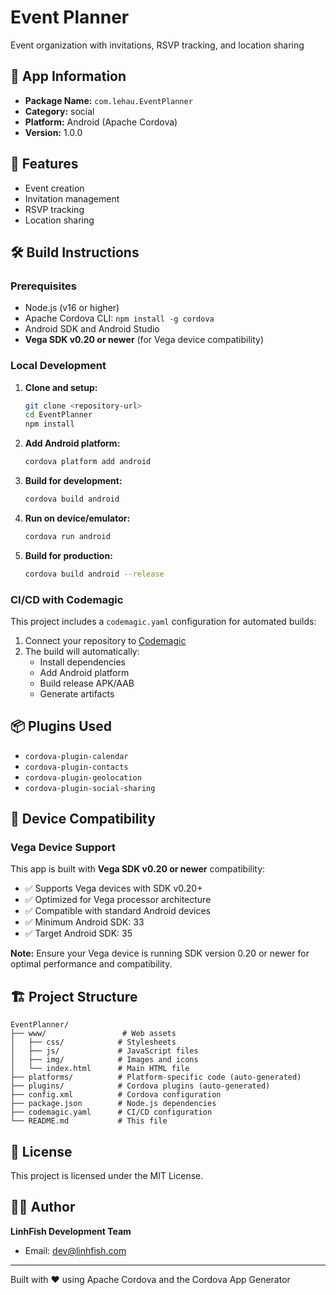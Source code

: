 # Event Planner

Event organization with invitations, RSVP tracking, and location sharing

## 📱 App Information

- **Package Name:** `com.lehau.EventPlanner`
- **Category:** social
- **Platform:** Android (Apache Cordova)
- **Version:** 1.0.0

## 🚀 Features

- Event creation
- Invitation management
- RSVP tracking
- Location sharing

## 🛠️ Build Instructions

### Prerequisites

- Node.js (v16 or higher)
- Apache Cordova CLI: `npm install -g cordova`
- Android SDK and Android Studio
- **Vega SDK v0.20 or newer** (for Vega device compatibility)

### Local Development

1. **Clone and setup:**
   ```bash
   git clone <repository-url>
   cd EventPlanner
   npm install
   ```

2. **Add Android platform:**
   ```bash
   cordova platform add android
   ```

3. **Build for development:**
   ```bash
   cordova build android
   ```

4. **Run on device/emulator:**
   ```bash
   cordova run android
   ```

5. **Build for production:**
   ```bash
   cordova build android --release
   ```

### CI/CD with Codemagic

This project includes a `codemagic.yaml` configuration for automated builds:

1. Connect your repository to [Codemagic](https://codemagic.io)
2. The build will automatically:
   - Install dependencies
   - Add Android platform
   - Build release APK/AAB
   - Generate artifacts

## 📦 Plugins Used

- `cordova-plugin-calendar`
- `cordova-plugin-contacts`
- `cordova-plugin-geolocation`
- `cordova-plugin-social-sharing`

## 🎯 Device Compatibility

### Vega Device Support

This app is built with **Vega SDK v0.20 or newer** compatibility:

- ✅ Supports Vega devices with SDK v0.20+
- ✅ Optimized for Vega processor architecture
- ✅ Compatible with standard Android devices
- ✅ Minimum Android SDK: 33
- ✅ Target Android SDK: 35

**Note:** Ensure your Vega device is running SDK version 0.20 or newer for optimal performance and compatibility.

## 🏗️ Project Structure

```
EventPlanner/
├── www/                 # Web assets
│   ├── css/            # Stylesheets
│   ├── js/             # JavaScript files
│   ├── img/            # Images and icons
│   └── index.html      # Main HTML file
├── platforms/          # Platform-specific code (auto-generated)
├── plugins/            # Cordova plugins (auto-generated)
├── config.xml          # Cordova configuration
├── package.json        # Node.js dependencies
├── codemagic.yaml      # CI/CD configuration
└── README.md           # This file
```

## 📄 License

This project is licensed under the MIT License.

## 👨‍💻 Author

**LinhFish Development Team**
- Email: dev@linhfish.com

---

Built with ❤️ using Apache Cordova and the Cordova App Generator